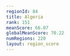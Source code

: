 ```yaml
---
regionId: 84
title: Algeria
rank: 151
meanScore: 66.07
globalMeanScore: 70.22
numRegions: 220
layout: region_score
---
```

